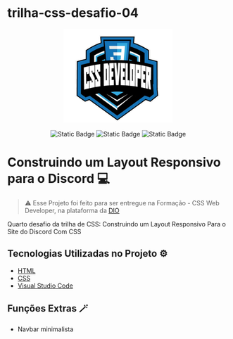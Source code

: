# trilha-css-desafio-04
<div  align="center">
<img  src="assets/img/logo.png"  alt="Banner"  title="Banner">
</div>

<div  align="center">

![Static Badge](https://img.shields.io/badge/HTML-_?style=flat&logo=html5&logoColor=%23ffffff&labelColor=%23222222&color=%23ffffff)
![Static Badge](https://img.shields.io/badge/%20CSS%20-%20?logo=CSS3&labelColor=%231572b6&color=%23ffffff)
![Static Badge](https://img.shields.io/badge/VSCode-red?style=flat&logo=visualstudiocode&logoColor=%23007ACC&labelColor=%23222222&color=%23555555)

</div>

  

# Construindo um Layout Responsivo para o Discord 💻

> ⚠️ Esse Projeto foi feito para ser entregue na Formação - CSS Web Developer, na plataforma da [DIO](https://www.dio.me/)

Quarto desafio da trilha de CSS:  Construindo um Layout Responsivo Para o Site do Discord Com CSS

## Tecnologias Utilizadas no Projeto ⚙️

- [HTML](https://developer.mozilla.org/en-US/docs/Web/HTML)
- [CSS](https://devdocs.io/css/)
- [Visual Studio Code](https://code.visualstudio.com/docs)

## Funções Extras 🪄
- Navbar minimalista





